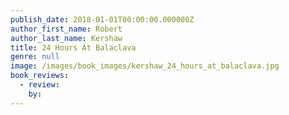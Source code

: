 ```yaml
---
publish_date: 2018-01-01T00:00:00.000000Z
author_first_name: Robert
author_last_name: Kershaw
title: 24 Hours At Balaclava
genre: null
image: /images/book_images/kershaw_24_hours_at_balaclava.jpg
book_reviews:
  - review: 
    by: 
---
```

